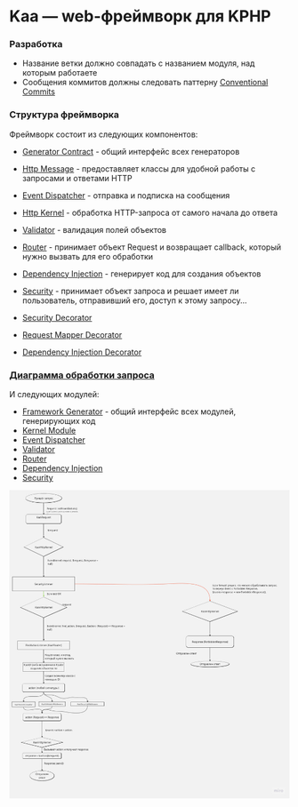 # Kaa &mdash; web-фреймворк для KPHP

### Разработка
- Название ветки должно совпадать с названием модуля, над которым работаете
- Сообщения коммитов должны следовать паттерну [Conventional Commits](https://www.conventionalcommits.org/en/v1.0.0/)

### Структура фреймворка
Фреймворк состоит из следующих компонентов:

+ [Generator Contract](docs/components/GeneratorContract.md) - общий интерфейс всех генераторов

+ [Http Message](docs/components/HttpMessage.md) - предоставляет классы для удобной работы с запросами и ответами HTTP

+ [Event Dispatcher](docs/components/EventDispatcher.md) - отправка и подписка на сообщения

+ [Http Kernel](docs/components/HttpKernel.md) - обработка HTTP-запроса от самого начала до ответа

+ [Validator](docs/components/Validator.md) - валидация полей объектов

+ [Router](docs/components/Router.md) - принимает объект Request и возвращает callback, который нужно вызвать для его обработки

+ [Dependency Injection](docs/components/DependencyInjection.md) - генерирует код для создания объектов

+ [Security](docs/components/Security.md) - принимает объект запроса и решает имеет ли пользователь, отправивший его, доступ к этому запросу...

+ [Security Decorator](docs/components/SecurityDecorator.md)

+ [Request Mapper Decorator](docs/components/RequestMapperDecorator.md)

+ [Dependency Injection Decorator](docs/components/DependedncyInjectionDecorator.md)

### [Диаграмма обработки запроса](https://miro.com/welcomeonboard/dkV1ZXNGekY3R2dTM1pzRmN1SWpQMTllUGdBbWhMaEJyR0JxR0E4RE5zem9iTlJ5YTRQWjRNbktRTk9laU95TnwzNDU4NzY0NTM2NTEwODMzNzI1fDI=?share_link_id=856045042759)

И следующих модулей:

+ [Framework Generator](docs/modules/FrameworkGenerator.md) - общий интерфейс всех модулей, генерирующих код
+ [Kernel Module](docs/modules/KernelModule.md)
+ [Event Dispatcher](docs/modules/EventDispatcher.md)
+ [Validator](docs/modules/Validator.md)
+ [Router](docs/modules/Router.md)
+ [Dependency Injection](docs/modules/DependencyInjection.md)
+ [Security](docs/modules/Security.md)

![Диаграмма обработки запроса](docs/request_handling.jpg)
